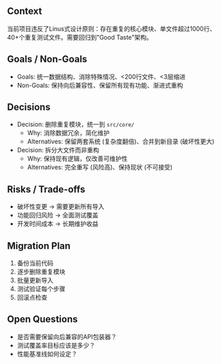 ## Context
当前项目违反了Linus式设计原则：存在重复的核心模块、单文件超过1000行、40+个重复测试文件。需要回归到"Good Taste"架构。

## Goals / Non-Goals
- Goals: 统一数据结构、消除特殊情况、<200行文件、<3层缩进
- Non-Goals: 保持向后兼容性、保留所有现有功能、渐进式重构

## Decisions
- Decision: 删除重复模块，统一到 `src/core/`
  - Why: 消除数据冗余，简化维护
  - Alternatives: 保留两套系统 (复杂度翻倍)、合并到新目录 (破坏性更大)
- Decision: 拆分大文件而非重构
  - Why: 保持现有逻辑，仅改善可维护性
  - Alternatives: 完全重写 (风险高)、保持现状 (不可接受)

## Risks / Trade-offs
- 破坏性变更 → 需要更新所有导入
- 功能回归风险 → 全面测试覆盖
- 开发时间成本 → 长期维护收益

## Migration Plan
1. 备份当前代码
2. 逐步删除重复模块
3. 批量更新导入
4. 测试验证每个步骤
5. 回滚点检查

## Open Questions
- 是否需要保留向后兼容的API包装器？
- 测试覆盖率目标应该是多少？
- 性能基准线如何设定？